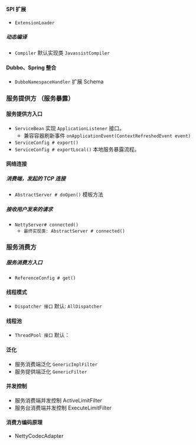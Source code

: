 #### SPI 扩展
- `ExtensionLoader` 


##### 动态编译
- `Compiler` 默认实现类 `JavassistCompiler` 


#### Dubbo、Spring 整合
- `DubboNamespaceHandler` 扩展 Schema

### 服务提供方 （服务暴露）
#### 服务提供方入口
- `ServiceBean` 实现 `ApplicationListener` 接口。
    - 兼容容器刷新事件 `onApplicationEvent(ContextRefreshedEvent event)`
- `ServiceConfig # export()`
- `ServiceConfig # exportLocal()` 本地服务暴露流程。

#### 网络连接
##### 消费端，发起的 TCP 连接
- `AbstractServer # doOpen()` 模板方法



##### 接收用户发来的请求
- `NettyServer# connected()`
    - `最终实现类: AbstractServer # connected()`
    
    
 ### 服务消费方
 ##### 服务消费方入口
 - `ReferenceConfig # get()`
 

#### 线程模式
- `Dispatcher 接口` 默认: `AllDispatcher`

#### 线程池
- `ThreadPool 接口` 默认：


#### 泛化
- 服务消费端泛化 `GenericImplFilter`
- 服务提供端泛化 `GenericFilter`

#### 并发控制
- 服务消费端并发控制 ActiveLimitFilter
- 服务台消费端并发控制 ExecuteLimitFilter 

#### 消费方编码原理
- NettyCodecAdapter